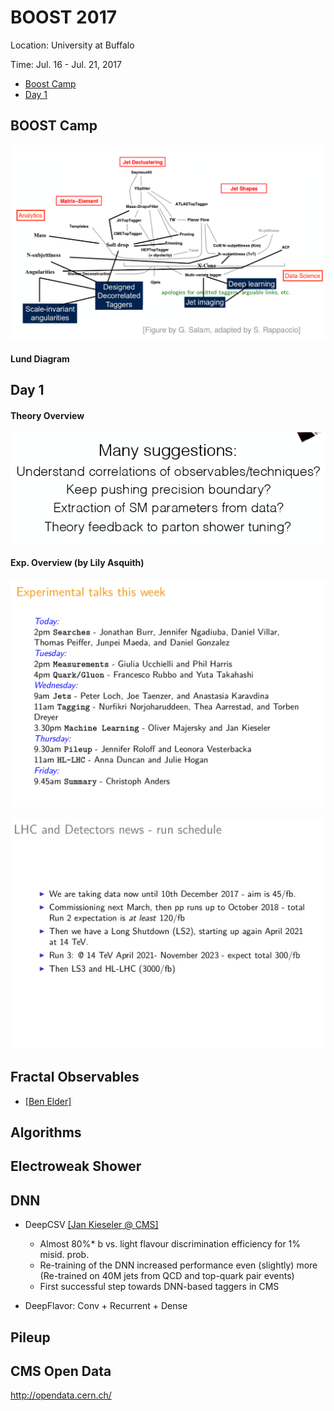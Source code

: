 # BOOST 2017

Location: University at Buffalo

Time: Jul. 16 - Jul. 21, 2017

* [Boost Camp](#boostcamp)
* [Day 1](#day1)

## BOOST Camp
![](images/boost2017_jet_map.png)

#### Lund Diagram

## Day 1

#### Theory Overview
![](images/boost2017_day1_theoryreview.png)

#### Exp. Overview (by Lily Asquith)

![](images/boost2017_day1_exptalks.png)

![](images/boost2017_day1_lhcruns.png)



## Fractal Observables

* [[Ben Elder]](https://indico.cern.ch/event/579660/contributions/2582110/attachments/1494146/2324046/elder-boost-presentation.pdf)

## Algorithms

## Electroweak Shower

## DNN

* DeepCSV [[Jan Kieseler @ CMS]](https://indico.cern.ch/event/579660/contributions/2582146/attachments/1495720/2327116/JK_MLatCMS.pdf)
     *  Almost 80%* b vs. light flavour discrimination efficiency for 1% misid. prob. 
     * Re-training of the DNN increased performance even (slightly) more (Re-trained on 40M jets from QCD and top-quark pair events)
     * First successful step towards DNN-based taggers in CMS

* DeepFlavor: Conv + Recurrent + Dense

## Pileup

## CMS Open Data

http://opendata.cern.ch/
